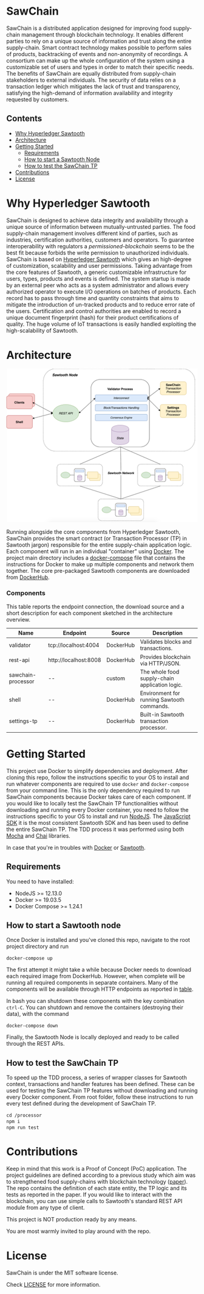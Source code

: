 # SawChain
SawChain is a distributed application designed for improving food supply-chain management through blockchain technology.
It enables different parties to rely on a unique source of information and trust along the entire supply-chain. 
Smart contract technology makes possible to perform sales of products, backtracking of events and non-anonymity of recordings.
A consortium can make up the whole configuration of the system using a customizable set of users and types in order to match their specific needs.
The benefits of SawChain are equally distributed from supply-chain stakeholders to external individuals. The security of data relies
on a transaction ledger which mitigates the lack of trust and transparency, satisfying the high-demand of information availability and integrity requested by customers.

## Contents
- [Why Hyperledger Sawtooth](#why-hyperledger-sawtooth)
- [Architecture](#architecture)
- [Getting Started](#getting-started)
    * [Requirements](#requirements)
    * [How to start a Sawtooth Node](#how-to-start-a-sawtooth-node)
    * [How to test the SawChain TP](#how-to-test-the-sawchain-tp)
- [Contributions](#contributions)
- [License](#license)

# Why Hyperledger Sawtooth
SawChain is designed to achieve data integrity and availability through a unique source of information between mutually-untrusted parties.
The food supply-chain management involves different kind of parties, such as industries, certification authorities, customers and operators. 
To guarantee interoperability with regulators a *permissioned-blockchain* seems to be the best fit because forbids the write permission to unauthorized individuals.
SawChain is based on [Hyperledger Sawtooth](https://www.hyperledger.org/projects/sawtooth) which gives an high-degree of customization, scalability and user permissions.
Taking advantage from the core features of Sawtooth, a generic customizable infrastructure for users, types, products and events is defined.
The system startup is made by an external peer who acts as a system administrator and allows every authorized operator to execute I/O operations on batches of products.
Each record has to pass through time and quantity constraints that aims to mitigate the introduction of un-tracked products and to reduce error rate of the users. 
Certification and control authorities are enabled to record a unique document fingerprint (hash) for their product certifications of quality.
The huge volume of IoT transactions is easily handled exploiting the high-scalability of Sawtooth.

# Architecture 
![Architecture overview](./images/architecture.png)

Running alongside the core components from Hyperledger Sawtooth, SawChain provides the smart contract (or Transaction Processor (TP) in Sawtooth jargon)
responsible for the entire supply-chain application logic. Each component will run in an individual "container" using [Docker](https://www.docker.com/products/container-runtime).
The project main directory includes a [docker-compose](docker-compose.yaml) file that contains the instructions for Docker to make up multiple components and network them together. 
The core pre-packaged Sawtooth components are downloaded from [DockerHub](https://hub.docker.com/search/?q=sawtooth&type=image).

### Components
This table reports the endpoint connection, the download source and a short description for each component sketched in the architecture overview. 

| Name                   | Endpoint              | Source    | Description
| ---------------------- | --------------------- | --------- | ------------------------
| validator              | tcp://localhost:4004  | DockerHub | Validates blocks and transactions.
| rest-api               | http://localhost:8008 | DockerHub | Provides blockchain via HTTP/JSON.
| sawchain-processor     | --                    | custom    | The whole food supply-chain application logic.
| shell                  | --                    | DockerHub | Environment for running Sawtooth commands.
| settings-tp            | --                    | DockerHub | Built-in Sawtooth transaction processor.

# Getting Started
This project use Docker to simplify dependencies and deployment.
After cloning this repo, follow the instructions specific to your OS to install and run whatever components are required 
to use `docker` and `docker-compose` from your command line. 
This is the only dependency required to run SawChain components because Docker takes care of each component.
If you would like to locally test the SawChain TP functionalities without downloading and running every Docker container, you need to follow the instructions specific 
to your OS to install and run [NodeJS](https://nodejs.org/en/download/).
The [JavaScript SDK](https://github.com/hyperledger/sawtooth-sdk-javascript) it is the most consistent Sawtooth SDK and has been used to define the entire SawChain TP.
The TDD process it was performed using both [Mocha](https://github.com/mochajs/mocha) and [Chai](https://github.com/chaijs/chai) libraries.

In case that you're in troubles with [Docker](https://www.docker.com/sites/default/files/d8/2019-09/docker-cheat-sheet.pdf) or [Sawtooth](https://sawtooth.hyperledger.org/docs/core/releases/latest/introduction.html).

## Requirements
You need to have installed:
- NodeJS >= 12.13.0
- Docker >= 19.03.5
- Docker Compose >= 1.24.1

## How to start a Sawtooth node
Once Docker is installed and you've cloned this repo, navigate to the root project directory and run

```
docker-compose up
```

The first attempt it might take a while because Docker needs to download each required image from DockerHub.
However, when complete will be running all required components in separate containers.
Many of the components will be available through HTTP endpoints as reported in [table](#components).

In bash you can shutdown these components with the key combination `ctrl-C`. 
You can shutdown and remove the containers (destroying their data), with the command

```
docker-compose down
```

Finally, the Sawtooth Node is locally deployed and ready to be called through the REST APIs.

## How to test the SawChain TP
To speed up the TDD process, a series of wrapper classes for Sawtooth context, transactions and handler features has been defined.
These can be used for testing the SawChain TP features without downloading and running every Docker component.
From root folder, follow these instructions to run every test defined during the development of SawChain TP.

```
cd /processor
npm i
npm run test
```

# Contributions
Keep in mind that this work is a Proof of Concept (PoC) application. The project guidelines are defined according to a previous study which aim was to strengthened 
food supply-chains with blockchain technology ([paper](https://bit.ly/36OYrvn)).
The repo contains the definition of each state entity, the TP logic and its tests as reported in the paper. 
If you would like to interact with the blockchain, you can use simple calls to Sawtooth's standard REST API module from any type of client.

This project is NOT production ready by any means. 

You are most warmly invited to play around with the repo.

# License
SawChain is under the MIT software license. 

Check [LICENSE](https://github.com/Jeeiii/SawChain/blob/master/LICENSE) for more information.
